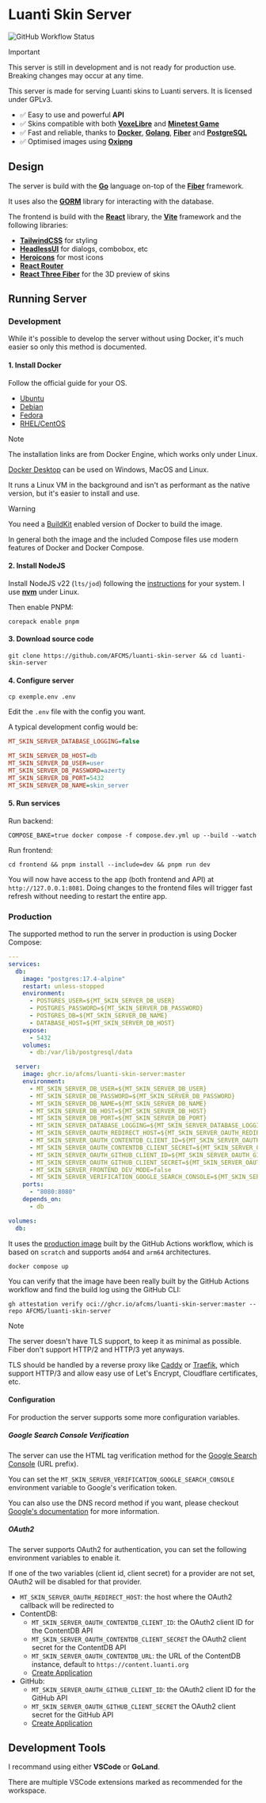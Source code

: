 # Luanti Skin Server

![GitHub Workflow Status](https://img.shields.io/github/checks-status/AFCMS/luanti-skin-server/master?style=flat-square)

> [!IMPORTANT]
> This server is still in development and is not ready for production use.
> Breaking changes may occur at any time.

This server is made for serving Luanti skins to Luanti servers. It is licensed under GPLv3.

- ✅ Easy to use and powerful **API**
- ✅ Skins compatible with both [**VoxeLibre**](https://content.luanti.org/packages/Wuzzy/mineclone2) and [**Minetest Game**](https://content.luanti.org/packages/Luanti/minetest_game)
- ✅ Fast and reliable, thanks to [**Docker**](https://www.docker.com), [**Golang**](https://go.dev), [**Fiber**](https://gofiber.io) and [**PostgreSQL**](https://www.postgresql.org)
- ✅ Optimised images using [**Oxipng**](https://github.com/shssoichiro/oxipng)

## Design

The server is build with the [**Go**](https://go.dev) language on-top of the [**Fiber**](https://gofiber.io) framework.

It uses also the [**GORM**](https://gorm.io) library for interacting with the database.

The frontend is build with the [**React**](https://react.dev) library, the [**Vite**](https://vite.dev) framework
and the following libraries:

- [**TailwindCSS**](https://tailwindcss.com) for styling
- [**HeadlessUI**](https://headlessui.com) for dialogs, combobox, etc
- [**Heroicons**](https://heroicons.com) for most icons
- [**React Router**](https://reactrouter.com)
- [**React Three Fiber**](https://github.com/pmndrs/react-three-fiber) for the 3D preview of skins

## Running Server

### Development

While it's possible to develop the server without using Docker, it's much easier so only this method is documented.

#### 1. Install Docker

Follow the official guide for your OS.

- [Ubuntu](https://docs.docker.com/engine/install/ubuntu)
- [Debian](https://docs.docker.com/engine/install/debian)
- [Fedora](https://docs.docker.com/engine/install/fedora)
- [RHEL/CentOS](https://docs.docker.com/engine/install/centos)

> [!NOTE]
> The installation links are from Docker Engine, which works only under Linux.
>
> [Docker Desktop](https://www.docker.com/products/docker-desktop) can be used on Windows, MacOS and Linux.
>
> It runs a Linux VM in the background and isn't as performant as the native version, but it's easier to install and
> use.

> [!WARNING]
> You need a [BuildKit](https://docs.docker.com/build/buildkit) enabled version of Docker to build the image.
>
> In general both the image and the included Compose files use modern features of Docker and Docker Compose.

#### 2. Install NodeJS

Install NodeJS v22 (`lts/jod`) following the [instructions](https://nodejs.org) for your system. I use [**nvm**](https://github.com/nvm-sh/nvm) under Linux.

Then enable PNPM:

```shell
corepack enable pnpm
```

#### 3. Download source code

```shell
git clone https://github.com/AFCMS/luanti-skin-server && cd luanti-skin-server
```

#### 4. Configure server

```shell
cp exemple.env .env
```

Edit the `.env` file with the config you want.

A typical development config would be:

```ini
MT_SKIN_SERVER_DATABASE_LOGGING=false

MT_SKIN_SERVER_DB_HOST=db
MT_SKIN_SERVER_DB_USER=user
MT_SKIN_SERVER_DB_PASSWORD=azerty
MT_SKIN_SERVER_DB_PORT=5432
MT_SKIN_SERVER_DB_NAME=skin_server
```

#### 5. Run services

Run backend:

```shell
COMPOSE_BAKE=true docker compose -f compose.dev.yml up --build --watch
```

Run frontend:

```shell
cd frontend && pnpm install --include=dev && pnpm run dev
```

You will now have access to the app (both frontend and API) at `http://127.0.0.1:8081`. Doing changes to the frontend
files will trigger fast refresh without needing to restart the entire app.

### Production

The supported method to run the server in production is using Docker Compose:

```yaml
---
services:
  db:
    image: "postgres:17.4-alpine"
    restart: unless-stopped
    environment:
      - POSTGRES_USER=${MT_SKIN_SERVER_DB_USER}
      - POSTGRES_PASSWORD=${MT_SKIN_SERVER_DB_PASSWORD}
      - POSTGRES_DB=${MT_SKIN_SERVER_DB_NAME}
      - DATABASE_HOST=${MT_SKIN_SERVER_DB_HOST}
    expose:
      - 5432
    volumes:
      - db:/var/lib/postgresql/data

  server:
    image: ghcr.io/afcms/luanti-skin-server:master
    environment:
      - MT_SKIN_SERVER_DB_USER=${MT_SKIN_SERVER_DB_USER}
      - MT_SKIN_SERVER_DB_PASSWORD=${MT_SKIN_SERVER_DB_PASSWORD}
      - MT_SKIN_SERVER_DB_NAME=${MT_SKIN_SERVER_DB_NAME}
      - MT_SKIN_SERVER_DB_HOST=${MT_SKIN_SERVER_DB_HOST}
      - MT_SKIN_SERVER_DB_PORT=${MT_SKIN_SERVER_DB_PORT}
      - MT_SKIN_SERVER_DATABASE_LOGGING=${MT_SKIN_SERVER_DATABASE_LOGGING}
      - MT_SKIN_SERVER_OAUTH_REDIRECT_HOST=${MT_SKIN_SERVER_OAUTH_REDIRECT_HOST}
      - MT_SKIN_SERVER_OAUTH_CONTENTDB_CLIENT_ID=${MT_SKIN_SERVER_OAUTH_CONTENTDB_CLIENT_ID}
      - MT_SKIN_SERVER_OAUTH_CONTENTDB_CLIENT_SECRET=${MT_SKIN_SERVER_OAUTH_CONTENTDB_CLIENT_SECRET}
      - MT_SKIN_SERVER_OAUTH_GITHUB_CLIENT_ID=${MT_SKIN_SERVER_OAUTH_GITHUB_CLIENT_ID}
      - MT_SKIN_SERVER_OAUTH_GITHUB_CLIENT_SECRET=${MT_SKIN_SERVER_OAUTH_GITHUB_CLIENT_SECRET}
      - MT_SKIN_SERVER_FRONTEND_DEV_MODE=false
      - MT_SKIN_SERVER_VERIFICATION_GOOGLE_SEARCH_CONSOLE=${MT_SKIN_SERVER_VERIFICATION_GOOGLE_SEARCH_CONSOLE}
    ports:
      - "8080:8080"
    depends_on:
      - db

volumes:
  db:
```
It uses the [production image](https://github.com/AFCMS/luanti-skin-server/pkgs/container/luanti-skin-server) built
by the GitHub Actions workflow, which is based on `scratch` and supports `amd64` and `arm64` architectures.

```shell
docker compose up
```

You can verify that the image have been really built by the GitHub Actions workflow and find the build log using the GitHub CLI:
```shell
gh attestation verify oci://ghcr.io/afcms/luanti-skin-server:master --repo AFCMS/luanti-skin-server
```

> [!NOTE]
> The server doesn't have TLS support, to keep it as minimal as possible. Fiber don't support HTTP/2 and HTTP/3 yet anyways.
>
> TLS should be handled by a reverse proxy like [Caddy](https://caddyserver.com) or [Traefik](https://traefik.io), which support HTTP/3 and allow easy use of Let's Encrypt, Cloudflare certificates, etc.

#### Configuration

For production the server supports some more configuration variables.

##### Google Search Console Verification

The server can use the HTML tag verification method for
the [Google Search Console](https://search.google.com/search-console) (URL prefix).

You can set the `MT_SKIN_SERVER_VERIFICATION_GOOGLE_SEARCH_CONSOLE` environment variable to Google's verification token.

You can also use the DNS record method if you want, please
checkout [Google's documentation](https://support.google.com/webmasters/answer/9008080) for more information.

##### OAuth2

The server supports OAuth2 for authentication, you can set the following environment variables to enable it.

If one of the two variables (client id, client secret) for a provider are not set, OAuth2 will be disabled for that
provider.

- `MT_SKIN_SERVER_OAUTH_REDIRECT_HOST`: the host where the OAuth2 callback will be redirected to
- ContentDB:
    - `MT_SKIN_SERVER_OAUTH_CONTENTDB_CLIENT_ID`: the OAuth2 client ID for the ContentDB API
    - `MT_SKIN_SERVER_OAUTH_CONTENTDB_CLIENT_SECRET` the OAuth2 client secret for the ContentDB API
    - `MT_SKIN_SERVER_OAUTH_CONTENTDB_URL`: the URL of the ContentDB instance, default to `https://content.luanti.org`
    - [Create Application](https://content.luanti.org/user/apps/)
- GitHub:
    - `MT_SKIN_SERVER_OAUTH_GITHUB_CLIENT_ID`: the OAuth2 client ID for the GitHub API
    - `MT_SKIN_SERVER_OAUTH_GITHUB_CLIENT_SECRET` the OAuth2 client secret for the GitHub API
    - [Create Application](https://github.com/settings/applications/new)

## Development Tools

I recommand using either **VSCode** or **GoLand**.

There are multiple VSCode extensions marked as recommended for the workspace.

